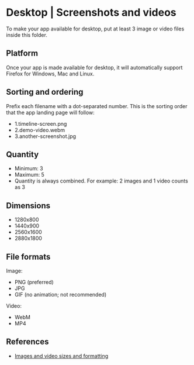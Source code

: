 # Desktop | Screenshots and videos

To make your app available for desktop, put at least 3 image or video files inside this folder.

## Platform

Once your app is made available for desktop, it will automatically support Firefox for Windows, Mac and Linux.

## Sorting and ordering

Prefix each filename with a dot-separated number. This is the sorting order that the app landing page will follow:
* 1.timeline-screen.png
* 2.demo-video.webm
* 3.another-screenshot.jpg

## Quantity

* Minimum: 3
* Maximum: 5
* Quantity is always combined. For example: 2 images and 1 video counts as 3

## Dimensions

* 1280x800
* 1440x900
* 2560x1600
* 2880x1800

## File formats

Image:
* PNG (preferred)
* JPG
* GIF (no animation; not recommended)

Video:
* WebM
* MP4

## References

* [Images and video sizes and formatting](http://developer.mozilla.org/apps)